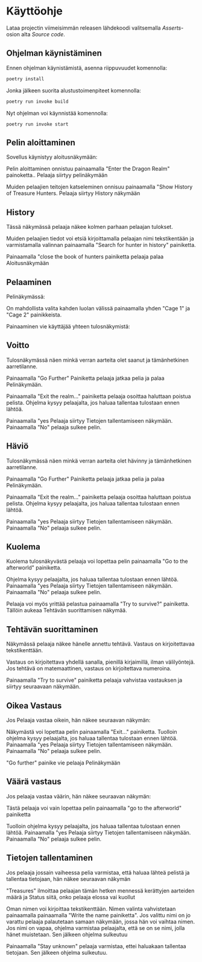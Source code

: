 # Käyttöohje

Lataa projectin viimeisimmän releasen lähdekoodi valitsemalla _Asserts_-osion alta _Source code_.

## Ohjelman käynistäminen

Ennen ohjelman käynistämistä, asenna riippuvuudet komennolla:

```bash
poetry install
```

Jonka jälkeen suorita alustustoimenpiteet komennolla:

```bash
poetry run invoke build
```

Nyt ohjelman voi käynnistää komennolla:

```
poetry run invoke start
```

## Pelin aloittaminen

Sovellus käynistyy aloitusnäkymään: 

Pelin aloittaminen onnistuu painaamalla "Enter the Dragon Realm" painoketta.. Pelaaja siirtyy pelinäkymään

Muiden pelaajien teitojen katseleminen onnisuu painaamalla "Show History of Treasure Hunters. Pelaaja siirtyy History näkymään

## History

Tässä näkymässä pelaaja näkee kolmen parhaan pelaajan tulokset. 

Muiden pelaajien tiedot voi etsiä kirjoittamalla pelaajan nimi tekstikentään ja varmistamalla valinnan painaamalla "Search for hunter in history" painiketta. 

Painaamalla "close the book of hunters painiketta pelaaja palaa Aloitusnäkymään 

## Pelaaminen

Pelinäkymässä: 

On mahdollista valita kahden luolan välissä painaamalla yhden "Cage 1" ja "Cage 2" painikkeista. 

Painaaminen vie käyttäjää yhteen tulosnäkymistä:

## Voitto

Tulosnäkymässä näen minkä verran aarteita olet saanut ja tämänhetkinen aarretilanne. 

Painaamalla "Go Further" Painiketta pelaaja jatkaa pelia ja palaa Pelinäkymään.

Painaamalla "Exit the realm..." painiketta pelaaja osoittaa haluttaan poistua pelista. Ohjelma kysyy pelaajalta, jos haluaa tallentaa tulostaan ennen lähtöä.


Painaamalla "yes Pelaaja siirtyy Tietojen tallentamiseen näkymään. Painaamalla "No" pelaaja sulkee pelin.

## Häviö

Tulosnäkymässä näen minkä verran aarteita olet hävinny ja tämänhetkinen aarretilanne. 

Painaamalla "Go Further" Painiketta pelaaja jatkaa pelia ja palaa Pelinäkymään.

Painaamalla "Exit the realm..." painiketta pelaaja osoittaa haluttaan poistua pelista. Ohjelma kysyy pelaajalta, jos haluaa tallentaa tulostaan ennen lähtöä.

Painaamalla "yes Pelaaja siirtyy Tietojen tallentamiseen näkymään. Painaamalla "No" pelaaja sulkee pelin.

## Kuolema

Kuolema tulosnäkyvästä pelaaja voi lopettaa pelin painaamalla "Go to the afterworld" painiketta. 

Ohjelma kysyy pelaajalta, jos haluaa tallentaa tulostaan ennen lähtöä.
Painaamalla "yes Pelaaja siirtyy Tietojen tallentamiseen näkymään. Painaamalla "No" pelaaja sulkee pelin.

Pelaaja voi myös yrittää pelastua painaamalla "Try to survive?" painiketta. Tällöin aukeaa Tehtävän suorittamisen näkymää.

## Tehtävän suorittaminen 

Näkymässä pelaaja näkee hänelle annettu tehtävä. Vastaus on kirjoitettavaa tekstikenttään. 

Vastaus on kirjoitettava yhdellä sanalla, pienillä kirjaimillä, ilman välilyöntejä. Jos tehtävä on matemaattinen, vastaus on kirjoitettava numeroina. 

Painaamalla "Try to survive" painiketta pelaaja vahvistaa vastauksen ja siirtyy seuraavaan näkymään.

## Oikea Vastaus

Jos Pelaaja vastaa oikein, hän näkee seuraavan näkymän:

Näkymästä voi lopettaa pelin painaamalla "Exit..." painiketta.
 Tuolloin ohjelma kysyy pelaajalta, jos haluaa tallentaa tulostaan ennen lähtöä.
Painaamalla "yes Pelaaja siirtyy Tietojen tallentamiseen näkymään. Painaamalla "No" pelaaja sulkee pelin.

"Go further" painike vie pelaaja Pelinäkymään

## Väärä vastaus

Jos pelaaja vastaa väärin, hän näkee seuraavan näkymän:

Tästä pelaaja voi vain lopettaa pelin painaamalla "go to the afterworld" painiketta 

Tuolloin ohjelma kysyy pelaajalta, jos haluaa tallentaa tulostaan ennen lähtöä.
Painaamalla "yes Pelaaja siirtyy Tietojen tallentamiseen näkymään. Painaamalla "No" pelaaja sulkee pelin.

## Tietojen tallentaminen

Jos pelaaja jossain vaiheessa pelia varmistaa, että haluaa lähteä pelistä ja tallentaa tietojaan, hän näkee seuraavan näkymän 

"Treasures" ilmoittaa pelaajan tämän hetken mennessä kerättyjen aarteiden määrä ja Status siitä, onko pelaaja elossa vai kuollut

Oman nimen voi kirjoittaa tekstikenttään. 
Nimen valinta vahvistetaan painaamalla painaamalla "Write the name painiketta". 
Jos valittu nimi on jo varattu pelaaja palautetaan samaan näkymään, jossa hän voi vaihtaa nimen. 
Jos nimi on vapaa, ohjelma varmistaa pelaajalta, että se on se nimi, jolla hänet muistetaan. Sen jälkeen ohjelma sulkeutuu

Painaamalla "Stay unknown" pelaaja varmistaa, ettei haluakaan tallentaa tietojaan. Sen jälkeen ohjelma sulkeutuu.